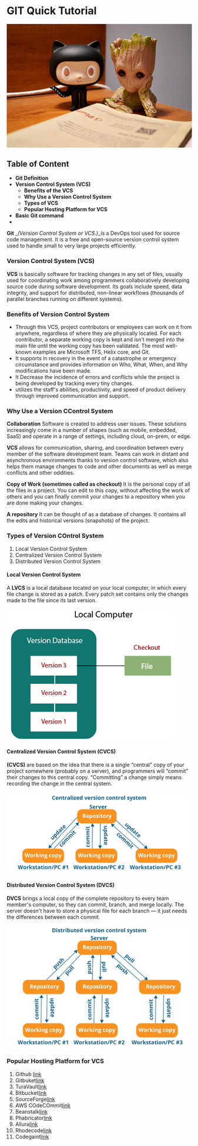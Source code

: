 # GIT Quick Tutorial
![git-image2](Images/gitimg.jpg)

## Table of Content
- **Git Definition**
- **Version Control System (VCS)**
  - **Benefits of the VCS**
  - **Why Use a Version Control System** 
  - **Types of VCS**
  - **Popular Hosting Platform for VCS**
- **Basic Git command**
- 

**Git** _*(Version Control System or VCS.)*_is a DevOps tool used for source code management. It is a free and open-source version control system used to handle small to very large projects efficiently.  

### Version Control System (VCS)
 **VCS** is basically software for tracking changes in any set of files, usually used for coordinating work among programmers collaboratively developing source code during software development. Its goals include speed, data integrity, and support for distributed, non-linear workflows (thousands of parallel branches running on different systems).

 ### Benefits of Version Control System
 - Through this VCS, project contributors or employees can work on it from anywhere, regardless of where they are physically located. For each contributor, a separate working copy is kept and isn't merged into the main file until the working copy has been validated. The most well-known examples are Microsoft TFS, Helix core, and Git.
 - It supports in recovery in the event of a catastrophe or emergency circumstance and provides information on Who, What, When, and Why modifications have been made.
 - It Decrease the incidence of errors and conflicts while the project is being developed by tracking every tiny changes.
 - utilizes the staff's abilities, productivity, and speed of product delivery through improved communication and support.

### Why Use a Version CControl System

**Collaboration**
Software is created to address user issues. These solutions increasingly come in a number of shapes (such as mobile, embedded, SaaS) and operate in a range of settings, including cloud, on-prem, or edge.

**VCS** allows for communication, sharing, and coordination between every member of the software development team. Teams can work in distant and asynchronous environments thanks to version control software, which also helps them manage changes to code and other documents as well as merge conflicts and other oddities.

**Copy of Work (sometimes called as checkout)**
It is the personal copy of all the files in a project. You can edit to this copy, without affecting the work of others and you can finally commit your changes to a repository when you are done making your changes.

**A repository**
It can be thought of as a database of changes. It contains all the edits and historical versions (snapshots) of the project.


 ### Types of Version COntrol System
 1. Local Version Control System
 2. Centralized Version Control System 
 3. Distributed Version Control System

#### Local Version Control System 
A **LVCS** is a local database located on your local computer, in which every file change is stored as a patch. Every patch set contains only the changes made to the file since its last version.

![Local_version_control_system](Images/local-version%20control.png)


#### Centralized Version Control System (CVCS)
**(CVCS)** are based on the idea that there is a single “central” copy of your project somewhere (probably on a server), and programmers will “commit” their changes to this central copy. “Committing” a change simply means recording the change in the central system. 

![centralized_version_control_system](Images/Centralized-Version-Control.png)

#### Distributed Version Control System (DVCS)
**DVCS** brings a local copy of the complete repository to every team member's computer, so they can commit, branch, and merge locally. The server doesn't have to store a physical file for each branch — it just needs the differences between each commit.

![distributed_version_control_system](Images/Distributed-Version-Control-System.png)

### Popular Hosting Platform for VCS
1. Github [link](https://github.com/)
2. Gitbuket[link](https://github.com/gitbucket)
3. TuraVault[link](https://www.inflectra.com/)
4. Bitbucket[link](https://bitbucket.org/product)
5. SourceForge[link](https://sourceforge.net/)
6. AWS COdeCOmmit[link](https://aws.amazon.com/codecommit/)
7. Beanstalk[link](https://beanstalkapp.com/)
8. Phabricator[link](https://www.phacility.com/phabricator/)
9. Allura[link](https://allura.apache.org/)
10. Rhodecode[link](https://rhodecode.com/try-rhodecode)
11. Codegaint[link](https://codegiant.io/home)